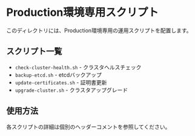# Production環境専用スクリプト

このディレクトリには、Production環境専用の運用スクリプトを配置します。

## スクリプト一覧

- `check-cluster-health.sh` - クラスタヘルスチェック
- `backup-etcd.sh` - etcdバックアップ
- `update-certificates.sh` - 証明書更新
- `upgrade-cluster.sh` - クラスタアップグレード

## 使用方法

各スクリプトの詳細は個別のヘッダーコメントを参照してください。
